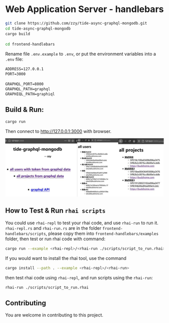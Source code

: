 # Web Application Server - handlebars

``` Bash
git clone https://github.com/zzy/tide-async-graphql-mongodb.git
cd tide-async-graphql-mongodb
cargo build

cd frontend-handlebars
```

Rename file `.env.example` to `.env`, or put the environment variables into a `.env` file:

```
ADDRESS=127.0.0.1
PORT=3000

GRAPHQL_PORT=8000
GRAPHQL_PATH=graphql
GRAPHIQL_PATH=graphiql
```

## Build & Run:

``` Bash
cargo run
```
Then connect to http://127.0.0.1:3000 with browser.

![Client Image](../data/handlebars.jpg)

## How to Test & Run `rhai scripts`

You could use `rhai-repl` to test your rhai code, and use `rhai-run` to run it. `rhai-repl.rs` and `rhai-run.rs` are in the folder `frontend-handlebars/scripts`, please copy them into `frontend-handlebars/examples` folder, then test or run rhai code with command:

``` bash 
cargo run --example <rhai-repl>/<rhai-run ./scripts/script_to_run.rhai>
``` 

If you would want to install the rhai tool, use the command 

``` bash
cargo install --path . --example <rhai-repl>/<rhai-run>
```

then test rhai code using `rhai-repl`, and run scripts using the `rhai-run`:

``` bash
rhai-run ./scripts/script_to_run.rhai
```

## Contributing

You are welcome in contributing to this project.
